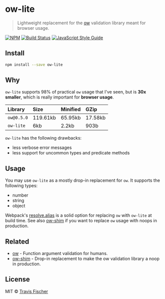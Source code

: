 # ow-lite

> Lightweight replacement for the [ow](https://github.com/sindresorhus/ow) validation library meant for browser usage.

[![NPM](https://img.shields.io/npm/v/ow-lite.svg)](https://www.npmjs.com/package/ow-lite) [![Build Status](https://travis-ci.com/transitive-bullshit/ow-lite.svg?branch=master)](https://travis-ci.com/transitive-bullshit/ow-lite) [![JavaScript Style Guide](https://img.shields.io/badge/code_style-standard-brightgreen.svg)](https://standardjs.com)

## Install

```bash
npm install --save ow-lite
```

## Why

`ow-lite` supports 98% of practical `ow` usage that I've seen, but is **30x smaller**, which is really important for **browser usage**.

| Library        | Size      | Minified | GZip    |
|:---------------|:----------|:---------|:--------|
| `ow@0.5.0`     | 119.61kb  | 65.95kb  | 17.58kb |
| `ow-lite`      | 6kb       | 2.2kb    | 903b    |


`ow-lite` has the following drawbacks:

- less verbose error messages
- less support for uncommon types and predicate methods

## Usage

You may use `ow-lite` as a mostly drop-in replacement for `ow`. It supports the following types:

- number
- string
- object

Webpack's [resolve.alias](https://webpack.js.org/configuration/resolve/#resolve-alias) is a solid option for replacing `ow` with `ow-lite` at build time. See also [ow-shim](https://github.com/transitive-bullshit/ow-shim) if you want to replace `ow` usage with noops in production.

## Related

- [ow](https://github.com/sindresorhus/ow) - Function argument validation for humans.
- [ow-shim](https://github.com/transitive-bullshit/ow-shim) - Drop-in replacement to make the ow validation library a noop in production.

## License

MIT © [Travis Fischer](https://github.com/transitive-bullshit)
